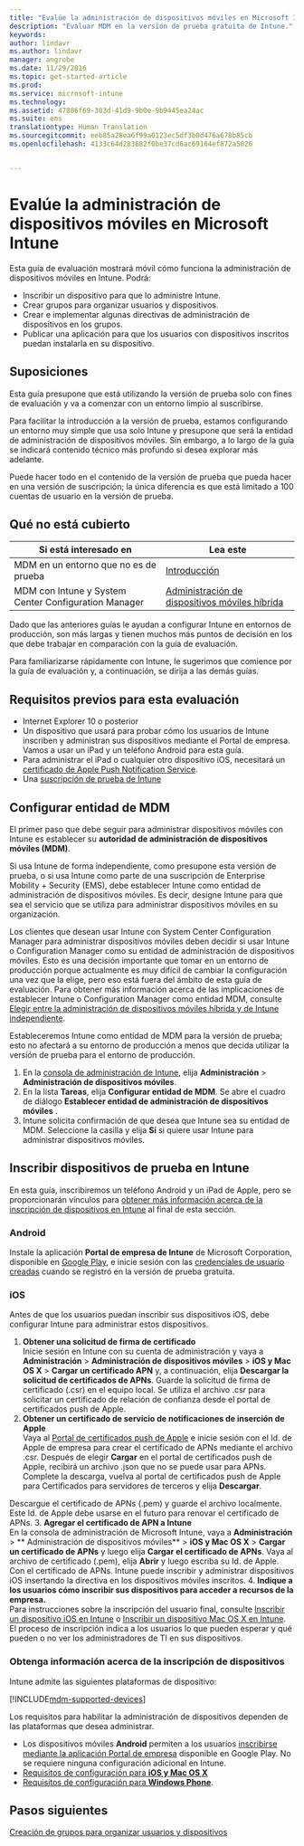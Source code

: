 ```yaml
---
title: "Evalúe la administración de dispositivos móviles en Microsoft Intune | Microsoft Docs"
description: "Evaluar MDM en la versión de prueba gratuita de Intune."
keywords: 
author: lindavr
ms.author: lindavr
manager: angrobe
ms.date: 11/29/2016
ms.topic: get-started-article
ms.prod: 
ms.service: microsoft-intune
ms.technology: 
ms.assetid: 47806f69-303d-41d9-9b0e-9b9445ea24ac
ms.suite: ems
translationtype: Human Translation
ms.sourcegitcommit: eeb85a28ea6f99a0123ec5df3b0d476a678b85cb
ms.openlocfilehash: 4133c64d283682f0be37cd6ac69164ef872a5026


---
```


# <a name="evaluate-mobile-device-management-in-microsoft-intune"></a>Evalúe la administración de dispositivos móviles en Microsoft Intune
Esta guía de evaluación mostrará móvil cómo funciona la administración de dispositivos móviles en Intune. Podrá:
- Inscribir un dispositivo para que lo administre Intune.
- Crear grupos para organizar usuarios y dispositivos.
- Crear e implementar algunas directivas de administración de dispositivos en los grupos.
- Publicar una aplicación para que los usuarios con dispositivos inscritos puedan instalarla en su dispositivo.
<!--- - Monitor the device? View a report of compliant devices?--->
<!--- - Remove the device from management--->

## <a name="assumptions"></a>Suposiciones
Esta guía presupone que está utilizando la versión de prueba solo con fines de evaluación y va a comenzar con un entorno limpio al suscribirse.

Para facilitar la introducción a la versión de prueba, estamos configurando un entorno muy simple que usa solo Intune y presupone que será la entidad de administración de dispositivos móviles. Sin embargo, a lo largo de la guía se indicará contenido técnico más profundo si desea explorar más adelante.

Puede hacer todo en el contenido de la versión de prueba que pueda hacer en una versión de suscripción; la única diferencia es que está limitado a 100 cuentas de usuario en la versión de prueba.

## <a name="whats-not-covered"></a>Qué no está cubierto
|Si está interesado en |Lea este |
|------------------------|----------|
|MDM en un entorno que no es de prueba | [Introducción](https://docs.microsoft.com/en-us/intune/get-started/start-with-a-paid-subscription-to-microsoft-intune) |
|MDM con Intune y System Center Configuration Manager | [Administración de dispositivos móviles híbrida](https://docs.microsoft.com/en-us/sccm/mdm/understand/hybrid-mobile-device-management) |

Dado que las anteriores guías le ayudan a configurar Intune en entornos de producción, son más largas y tienen muchos más puntos de decisión en los que debe trabajar en comparación con la guía de evaluación.

Para familiarizarse rápidamente con Intune, le sugerimos que comience por la guía de evaluación y, a continuación, se dirija a las demás guías.

## <a name="prerequisites-for-this-evaluation"></a>Requisitos previos para esta evaluación
- Internet Explorer 10 o posterior
- Un dispositivo que usará para probar cómo los usuarios de Intune inscriben y administran sus dispositivos mediante el Portal de empresa. Vamos a usar un iPad y un teléfono Android para esta guía.
- Para administrar el iPad o cualquier otro dispositivo iOS, necesitará un [certificado de Apple Push Notification Service](https://docs.microsoft.com/intune/deploy-use/set-up-ios-and-mac-management-with-microsoft-intune).
- Una [suscripción de prueba de Intune](sign-up-for-30-day-trial-microsoft-intune.md)

## <a name="set-your-mdm-authority"></a>Configurar entidad de MDM
El primer paso que debe seguir para administrar dispositivos móviles con Intune es establecer su **autoridad de administración de dispositivos móviles (MDM)**.

Si usa Intune de forma independiente, como presupone esta versión de prueba, o si usa Intune como parte de una suscripción de Enterprise Mobility + Security (EMS), debe establecer Intune como entidad de administración de dispositivos móviles. Es decir, designe Intune para que sea el servicio que se utiliza para administrar dispositivos móviles en su organización.

Los clientes que desean usar Intune con System Center Configuration Manager para administrar dispositivos móviles deben decidir si usar Intune o Configuration Manager como su entidad de administración de dispositivos móviles. Esto es una decisión importante que tomar en un entorno de producción porque actualmente es muy difícil de cambiar la configuración una vez que la elige, pero eso está fuera del ámbito de esta guía de evaluación. Para obtener más información acerca de las implicaciones de establecer Intune o Configuration Manager como entidad MDM, consulte [Elegir entre la administración de dispositivos móviles híbrida y de Intune independiente](https://docs.microsoft.com/en-us/sccm/mdm/understand/choose-between-standalone-intune-and-hybrid-mobile-device-management).

Estableceremos Intune como entidad de MDM para la versión de prueba; esto no afectará a su entorno de producción a menos que decida utilizar la versión de prueba para el entorno de producción.

1. En la [consola de administración de Intune](https://manage.microsoft.com/), elija **Administración** &gt; **Administración de dispositivos móviles**.
2. En la lista **Tareas**, elija **Configurar entidad de MDM**. Se abre el cuadro de diálogo **Establecer entidad de administración de dispositivos móviles** . <!---screen shot--->
3. Intune solicita confirmación de que desea que Intune sea su entidad de MDM. Seleccione la casilla y elija **Sí** si quiere usar Intune para administrar dispositivos móviles.

## <a name="enroll-your-test-devices-into-intune"></a>Inscribir dispositivos de prueba en Intune

En esta guía, inscribiremos un teléfono Android y un iPad de Apple, pero se proporcionarán vínculos para [obtener más información acerca de la inscripción de dispositivos en Intune](#Learn-more-about-device-enrollment) al final de esta sección.
### <a name="android"></a>Android
Instale la aplicación **Portal de empresa de Intune** de Microsoft Corporation, disponible en [Google Play](http://go.microsoft.com/fwlink/p/?LinkId=386612), e inicie sesión con las [credenciales de usuario creadas](sign-up-for-30-day-trial-microsoft-intune.md#add-users) cuando se registró en la versión de prueba gratuita.

### <a name="ios"></a>iOS
Antes de que los usuarios puedan inscribir sus dispositivos iOS, debe configurar Intune para administrar estos dispositivos.

1. **Obtener una solicitud de firma de certificado**<br/>
Inicie sesión en Intune con su cuenta de administración y vaya a **Administración** > **Administración de dispositivos móviles** > **iOS y Mac OS X** > **Cargar un certificado APN** y, a continuación, elija **Descargar la solicitud de certificados de APNs**. Guarde la solicitud de firma de certificado (.csr) en el equipo local. Se utiliza el archivo .csr para solicitar un certificado de relación de confianza desde el portal de certificados push de Apple. <!--- screen shot--->
2.  **Obtener un certificado de servicio de notificaciones de inserción de Apple**<BR/>
Vaya al [Portal de certificados push de Apple](https://idmsa.apple.com/IDMSWebAuth/login?appIdKey=3fbfc9ad8dfedeb78be1d37f6458e72adc3160d1ad5b323a9e5c5eb2f8e7e3e2&rv=2) e inicie sesión con el Id. de Apple de empresa para crear el certificado de APNs mediante el archivo .csr. Después de elegir **Cargar** en el portal de certificados push de Apple, recibirá un archivo .json que no se puede usar para APNs. Complete la descarga, vuelva al portal de certificados push de Apple para Certificados para servidores de terceros y elija **Descargar**.

 Descargue el certificado de APNs (.pem) y guarde el archivo localmente. Este Id. de Apple debe usarse en el futuro para renovar el certificado de APNs.
3.  **Agregar el certificado de APN a Intune**<BR/>
En la consola de administración de Microsoft Intune, vaya a **Administración** > ** Administración de dispositivos móviles** > **iOS y Mac OS X** > **Cargar un certificado de APNs** y luego elija **Cargar el certificado de APNs**. Vaya al archivo de certificado (.pem), elija **Abrir** y luego escriba su Id. de Apple. Con el certificado de APNs. Intune puede inscribir y administrar dispositivos iOS insertando la directiva en los dispositivos móviles inscritos.
4.  **Indique a los usuarios cómo inscribir sus dispositivos para acceder a recursos de la empresa.**<br/>
Para instrucciones sobre la inscripción del usuario final, consulte [Inscribir un dispositivo iOS en Intune](https://docs.microsoft.com/en-us/Intune/enduser/enroll-your-device-in-intune-ios) o [Inscribir un dispositivo Mac OS X en Intune](https://docs.microsoft.com/en-us/Intune/enduser/enroll-your-device-in-intune-mac-os-x). El proceso de inscripción indica a los usuarios lo que pueden esperar y qué pueden o no ver los administradores de TI en sus dispositivos.


### <a name="learn-more-about-device-enrollment"></a>Obtenga información acerca de la inscripción de dispositivos

Intune admite las siguientes plataformas de dispositivo:

[!INCLUDE[mdm-supported-devices](../includes/mdm-supported-devices.md)]

Los requisitos para habilitar la administración de dispositivos dependen de las plataformas que desea administrar.
- Los dispositivos móviles **Android** permiten a los usuarios [inscribirse mediante la aplicación Portal de empresa](/intune/deploy-use/set-up-android-management-with-microsoft-intune) disponible en Google Play. No se requiere ninguna configuración adicional en Intune.
- [Requisitos de configuración para **iOS y Mac OS X**](/intune/deploy-use/set-up-ios-and-mac-management-with-microsoft-intune)
- [Requisitos de configuración para **Windows Phone**](/intune/deploy-use/set-up-windows-phone-management-with-microsoft-intune).

<!--- ## Verify enrollment--->
<!--- START HERE

### iOS and Mac OS X
Install the **Microsoft Intune Company Portal** app from Microsoft Corporation available in the App Store and sign in with Intune user credentials added above. View **Enrolled devices** to add your device.



### Windows Phone 8.1
Users install the **Company Portal** app from Microsoft Corporation, available in the Windows Phone store, and sign in with the Intune user credentials added above.  View **Enrolled devices** to add your device.

## Install the previously deployed app
Open the Company Portal on the mobile device, choose **Apps**, and then install **Microsoft Skype**.--->



## <a name="next-steps"></a>Pasos siguientes
[Creación de grupos para organizar usuarios y dispositivos](get-started-with-a-30-day-trial-of-microsoft-intune-step-3.md)



<!--HONumber=Nov16_HO5-->


